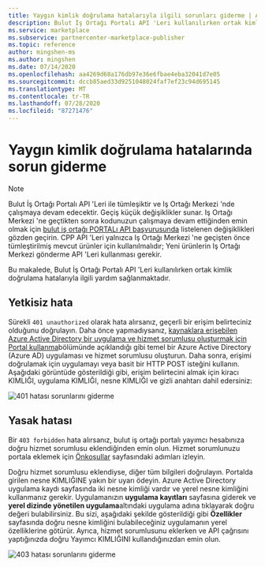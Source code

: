 ```yaml
---
title: Yaygın kimlik doğrulama hatalarıyla ilgili sorunları giderme | Azure Marketi
description: Bulut İş Ortağı Portalı API 'Leri kullanılırken ortak kimlik doğrulama hatalarıyla ilgili yardım sağlar.
ms.service: marketplace
ms.subservice: partnercenter-marketplace-publisher
ms.topic: reference
author: mingshen-ms
ms.author: mingshen
ms.date: 07/14/2020
ms.openlocfilehash: aa4269d68a176db97e36e6fbae4eba32041d7e05
ms.sourcegitcommit: dccb85aed33d9251048024faf7ef23c94d695145
ms.translationtype: MT
ms.contentlocale: tr-TR
ms.lasthandoff: 07/28/2020
ms.locfileid: "87271476"
---
```

# <a name="troubleshooting-common-authentication-errors"></a>Yaygın kimlik doğrulama hatalarında sorun giderme

> [!NOTE]
> Bulut İş Ortağı Portalı API 'Leri ile tümleşiktir ve Iş Ortağı Merkezi 'nde çalışmaya devam edecektir. Geçiş küçük değişiklikler sunar. Iş Ortağı Merkezi 'ne geçtikten sonra kodunuzun çalışmaya devam ettiğinden emin olmak için [bulut iş ortağı PORTALı API başvurusunda](./cloud-partner-portal-api-overview.md) listelenen değişiklikleri gözden geçirin. CPP API 'Leri yalnızca Iş Ortağı Merkezi 'ne geçişten önce tümleştirilmiş mevcut ürünler için kullanılmalıdır; Yeni ürünlerin Iş Ortağı Merkezi gönderme API 'Leri kullanması gerekir.

Bu makalede, Bulut İş Ortağı Portalı API 'Leri kullanılırken ortak kimlik doğrulama hatalarıyla ilgili yardım sağlanmaktadır.

## <a name="unauthorized-error"></a>Yetkisiz hata

Sürekli `401 unauthorized` olarak hata alırsanız, geçerli bir erişim belirteciniz olduğunu doğrulayın.  Daha önce yapmadıysanız, [kaynaklara erişebilen Azure Active Directory bir uygulama ve hizmet sorumlusu oluşturmak için Portal kullanma](../active-directory/develop/howto-create-service-principal-portal.md)bölümünde açıklandığı gibi temel bir Azure Active Directory (Azure AD) uygulaması ve hizmet sorumlusu oluşturun. Daha sonra, erişimi doğrulamak için uygulamayı veya basit bir HTTP POST isteğini kullanın.  Aşağıdaki görüntüde gösterildiği gibi, erişim belirtecini almak için kiracı KIMLIĞI, uygulama KIMLIĞI, nesne KIMLIĞI ve gizli anahtarı dahil edersiniz:

![401 hatası sorunlarını giderme](./media/cloud-partner-portal-api-troubleshooting-authentication-errors/troubleshooting-401-error.jpg)

## <a name="forbidden-error"></a>Yasak hatası

Bir `403 forbidden` hata alırsanız, bulut iş ortağı portalı yayımcı hesabınıza doğru hizmet sorumlusu eklendiğinden emin olun.
Hizmet sorumlunuzu portala eklemek için [Önkoşullar](./cloud-partner-portal-api-prerequisites.md) sayfasındaki adımları izleyin.

Doğru hizmet sorumlusu eklendiyse, diğer tüm bilgileri doğrulayın. Portalda girilen nesne KIMLIĞINE yakın bir uyarı ödeyin. Azure Active Directory uygulama kaydı sayfasında iki nesne kimliği vardır ve yerel nesne kimliğini kullanmanız gerekir. Uygulamanızın **uygulama kayıtları** sayfasına giderek ve **yerel dizinde yönetilen uygulama**altındaki uygulama adına tıklayarak doğru değeri bulabilirsiniz. Bu sizi, aşağıdaki şekilde gösterildiği gibi **Özellikler** sayfasında doğru nesne kimliğini bulabileceğiniz uygulamanın yerel özelliklerine götürür. Ayrıca, hizmet sorumlusunu eklerken ve API çağrısını yaptığınızda doğru Yayımcı KIMLIĞINI kullandığınızdan emin olun.

![403 hatası sorunlarını giderme](./media/cloud-partner-portal-api-troubleshooting-authentication-errors/troubleshooting-403-error.jpg)
